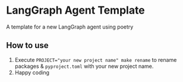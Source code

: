 # LangGraph Agent Template

A template for a new LangGraph agent using poetry

## How to use

1. Execute `PROJECT="your new project name" make rename` to rename packages & `pyproject.toml` with your new project name.
2. Happy coding

